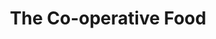 ---
title: "The Co-operative Food"
url: /chelmsford/the-co-operative-food-torquay-road/
shop: convenience
---
